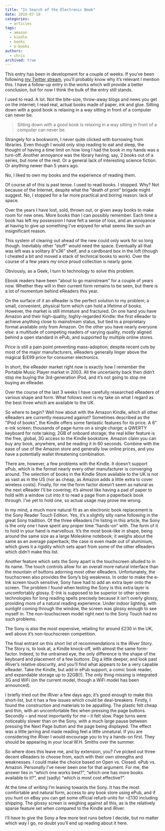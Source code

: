 ```yaml
---
title: "In Search of the Electronic Book"
date: 2010-07-18
categories:
  - articles
tags:
  - amazon
  - kindle
  - books
  - e-books
authors:
  - chris
archived: true
---
```


This entry has been in development for a couple of weeks. If you’ve been following [my Twitter stream](https://twitter.com/#!/__chrismc), you’ll probably know why it’s relevant I mention this. I have a follow-up entry in the works which will provide a better conclusion, but for now I think the bulk of the entry still stands.

I used to read. A lot. Not the bite-size, throw-away blogs and news you get on the internet; I read real, actual books made of paper, ink and glue. Sitting down with a good book is relaxing in a way sitting in front of a computer can never be.

> Sitting down with a good book is relaxing in a way sitting in front of a computer can never be.

Strangely for a bookworm, I never quite clicked with borrowing from libraries. Even though I would only stop reading to eat and sleep, the thought of having a time limit on how long I had the book in my hands was a turn-off. Another annoyance was the library having, say, 2 books out of a series, but none of the rest. Or a general lack of interesting science fiction. Or anything newer than 5 years ago.

No, I liked to own my books and the experience of reading them.

Of course all of this is past tense. I used to read books. I stopped. Why? Not because of the Internet, despite what the “death of print” brigade might suggest. No, I stopped for a far more practical and boring reason: lack of space.

Over the years I have lost, sold, thrown out, or given away books to make room for new ones. More books than I can possibly remember. Each time a book has left my possession I have felt a sense of loss, and an annoyance at having to give up something I’ve enjoyed for what seems like such an insignificant reason.

This system of clearing out ahead of the new could only work for so long though. Inevitably other “stuff” would need the space. Eventually all that was left was a solitary 8“x36” shelf, and a cardboard box in the loft (though I cheated a bit and moved a stack of technical books to work). Over the course of a few years my once proud collection is nearly gone.

Obviously, as a Geek, I turn to technology to solve this problem.

Ebook readers have been “about to go mainstream” for a couple of years now. Whether they will in their current form remains to be seen, but there is a lot of momentum behind eReaders this year.

On the surface of it an eReader is the perfect solution to my problem; a small, convenient, physical form which can hold a lifetime of books. However, the market is still immature and fractured. On one hand you have Amazon and their high-quality, highly-regarded Kindle: the first eReader to achieve anything close to mainstream status, but tied to a proprietary format available only from Amazon. On the other you have nearly everyone else: a multitude of competing readers of varying quality, mostly aligned behind a open standard in ePub, and supported by multiple online stores.

Price is still a pain point preventing mass-adoption; despite recent cuts by most of the major manufacturers, eReaders generally linger above the magical $/£99 price for consumer electronics.

In short, the eReader market right now is exactly how I remember the Portable Music Player market in 2003. All the uncertainty back then didn’t stop me buying the 3rd-generation iPod, and it’s not going to stop me buying an eReader.

Over the course of the last 3 weeks I have carefully researched eReaders of various shape and form. What follows next is my take on what I regard as the best three which are available to the UK.

So where to begin? Well how about with the Amazon Kindle, which all other eReaders are currently measured against? Sometimes described as the “iPod of books”, the Kindle offers some fantastic features for its price. A 6” e-ink screen; thousands of page-turns on a single charge; a QWERTY keyboard for note taking; 2GB of onboard storage; the real killer feature is the free, global, 3G access to the Kindle bookstore. Amazon claim you can buy any book, anywhere, and be reading it in 60 seconds. Combine with the ease of use of the Amazon store and generally low online prices, and you have a potentially wallet threatening combination.

There are, however, a few problems with the Kindle. It doesn’t support ePub, which is the format nearly every other manufacturer is converging around. The selection of books in the Kindle Store available to the UK is not as vast as in the US (nor as cheap, as Amazon adds a little extra to cover wireless costs). Finally, for me the form factor doesn’t seem as natural as the next eReader I’ll be covering; it’s almost like having a pad of paper to hold with a window cut into it to read a page from a paperback book through. I’ve yet to hold one, so actual usage may prove me wrong.

In my mind, a much more natural fit as an electronic book replacement is the Sony Reader Touch Edition. Yes, it’s a slightly silly name following in the great Sony tradition. Of the three eReaders I’m listing in this article, the Sony is the only one I have spent any proper time “hands-on” with. The form of it to hold in your hand is marvellous. It’s the most book-like in shape, being around the same size as a large Moleskine notebook; it weighs about the same as an average paperback; the case is even made out of aluminium, which gives it a rigidity which sets apart from some of the other eReaders which didn’t make this list.

Another feature which sets the Sony apart is the touchscreen alluded to in its name. The touch controls allow for an overall more natural interface than the mountain of buttons adorning most other eReaders. Unfortunately, the touchscreen also provides the Sony’s big weakness. In order to make the e-Ink screen touch sensitive, Sony have had to add an extra layer onto the screen. The problem I found when testing the Sony is this extra layer is uncomfortably glossy. E-Ink is supposed to be superior to other screen technologies for long reading spells precisely because it isn’t overly glossy, providing more of a natural reading experience. Under indoor lighting, with sunlight coming through the window, the screen was glossy enough to see myself in. The non-touchscreen model right next to the Sony Touch had no such problems.

The Sony is also the most expensive, retailing for around £230 in the UK, well above it’s non-touchscreen competition.

The final entrant on this short list of recommendations is the iRiver Story. The Story is, to look at, a Kindle knock-off, with almost the same form-factor. Indeed, to the untrained eye, the only difference is the shape of the keyboard and placement of a few buttons. Dig a little deeper, and look past iRiver’s relative obscurity, and you’ll find what appears to be a very capable eReader. Take the Kindle, but add in ePub support, a comic book reader, and expandable storage up to 32GB(!). The only thing missing is integrated 3G and WiFi (on the current model, though a WiFi model has been announced).

I briefly tried out the iRiver a few days ago; it’s good enough to make this short-list, but it has a few issues which could be deal-breakers. Firstly, I found the construction and materials to be appalling. The plastic felt cheap and thin, with an uncomfortable flex when pressing the page buttons. Secondly – and most importantly for me – it felt slow. Page turns were noticeably slower than on the Sony, with a much large pause between pressing the Next Page button and the page being displayed. The effect was a little jarring and made reading feel a little unnatural. If you are considering the iRiver I would encourage you to try a hands-on first. They should be appearing in your local W.H. Smiths over the summer.

So where does this leave me, and by extension, you? I’ve picked out three decent eReaders to choose from, each with their own strengths and weaknesses. I could make the choice based on Open vs. Closed. ePub vs. Amazon. Personally I’ve never been one for that argument. For me, the answer lies in “which one works best?”, “which one has more books available to it?”, and (sadly) “which is most cost effective?”.

At the time of writing I’m leaning towards the Sony. It has the most comfortable and natural form, access to any book store using ePub, and if you hunt on eBay you can get some official refurb units for ~£130 including shipping. The glossy screen is weighing against all this, as is the relatively sparse feature set when compared to the Kindle and iRiver.

I’ll have to give the Sony a few more test runs before I decide, but no matter which way I go, no doubt you’ll end up reading about it here.
